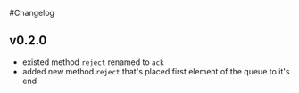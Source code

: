 #Changelog

## v0.2.0

* existed method `reject` renamed to `ack`
* added new method `reject` that's placed first element of the queue to it's end
